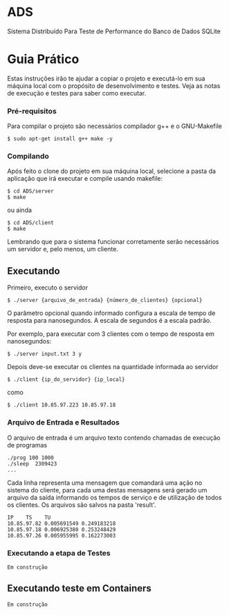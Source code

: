 # ADS
Sistema Distribuído Para Teste de Performance do Banco de Dados SQLite

# Guia Prático

Estas instruções irão te ajudar a copiar o projeto e executá-lo em sua máquina local com o propósito
de desenvolvimento e testes. Veja as notas de execução e testes para saber como executar.


### Pré-requisitos

Para compilar o projeto são necessários compilador g++ e o GNU-Makefile

```
$ sudo apt-get install g++ make -y
```

### Compilando

Após feito o clone do projeto em sua máquina local, selecione a pasta da aplicação
que irá executar e compile usando makefile:

```
$ cd ADS/server
$ make
```

ou ainda

```
$ cd ADS/client
$ make
```

Lembrando que para o sistema funcionar corretamente serão necessários um servidor e, pelo menos,
um cliente.

## Executando

Primeiro, executo o servidor

```
$ ./server {arquivo_de_entrada} {número_de_clientes} {opcional}
```
O parâmetro opcional quando informado configura a escala de tempo de resposta para nanosegundos.
A escala de segundos é a escala padrão.

Por exemplo, para executar com 3 clientes com o tempo de resposta em nanosegundos:

```
$ ./server input.txt 3 y
```

Depois deve-se executar os clientes na quantidade informada ao servidor

```
$ ./client {ip_do_servidor} {ip_local}
```

como

```
$ ./client 10.85.97.223 10.85.97.18
```

### Arquivo de Entrada e Resultados

O arquivo de entrada é um arquivo texto contendo chamadas de execução de programas

```
./prog 100 1000
./sleep  2309423
...
```

Cada linha representa uma mensagem que comandará uma ação no sistema do cliente,
para cada uma destas mensagens será gerado um arquivo da saída informando os tempos
de serviço e de utilização de todos os clientes. Os arquivos são salvos na pasta
'result'.

```
IP    TS    TU
10.85.97.82	0.005691549	0.249183218
10.85.97.18	0.006925380	0.253248429
10.85.97.26	0.005955995	0.162273003
```

### Executando a etapa de Testes


```
Em construção
```

## Executando teste em Containers

```
Em construção
```

